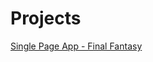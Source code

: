 # Projects

<a href="https://ag-dev-app.github.io/Projects/FinalFantasy/">Single Page App - Final Fantasy</a>
